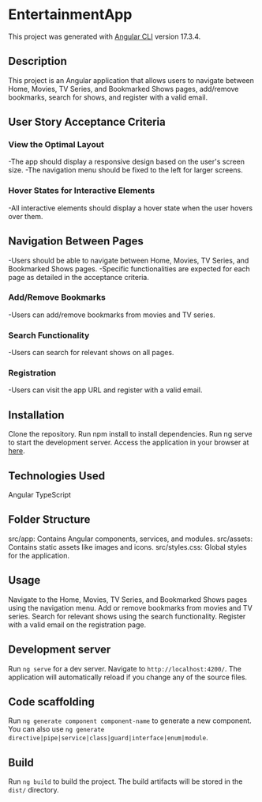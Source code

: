 # EntertainmentApp

This project was generated with [Angular CLI](https://github.com/angular/angular-cli) version 17.3.4.

## Description
This project is an Angular application that allows users to navigate between Home, Movies, TV Series, and Bookmarked Shows pages, add/remove bookmarks, search for shows, and register with a valid email.

## User Story Acceptance Criteria
### View the Optimal Layout
-The app should display a responsive design based on the user's screen size.
-The navigation menu should be fixed to the left for larger screens.

### Hover States for Interactive Elements
-All interactive elements should display a hover state when the user hovers over them.

## Navigation Between Pages
-Users should be able to navigate between Home, Movies, TV Series, and Bookmarked Shows pages.
-Specific functionalities are expected for each page as detailed in the acceptance criteria.

### Add/Remove Bookmarks
-Users can add/remove bookmarks from movies and TV series.

### Search Functionality
-Users can search for relevant shows on all pages.

### Registration
-Users can visit the app URL and register with a valid email.

## Installation
Clone the repository.
Run npm install to install dependencies.
Run ng serve to start the development server.
Access the application in your browser at [here](https://entertainment-app-webapp.vercel.app).

## Technologies Used
Angular
TypeScript

## Folder Structure
src/app: Contains Angular components, services, and modules.
src/assets: Contains static assets like images and icons.
src/styles.css: Global styles for the application.

## Usage
Navigate to the Home, Movies, TV Series, and Bookmarked Shows pages using the navigation menu.
Add or remove bookmarks from movies and TV series.
Search for relevant shows using the search functionality.
Register with a valid email on the registration page.

## Development server

Run `ng serve` for a dev server. Navigate to `http://localhost:4200/`. The application will automatically reload if you change any of the source files.

## Code scaffolding

Run `ng generate component component-name` to generate a new component. You can also use `ng generate directive|pipe|service|class|guard|interface|enum|module`.

## Build

Run `ng build` to build the project. The build artifacts will be stored in the `dist/` directory.

